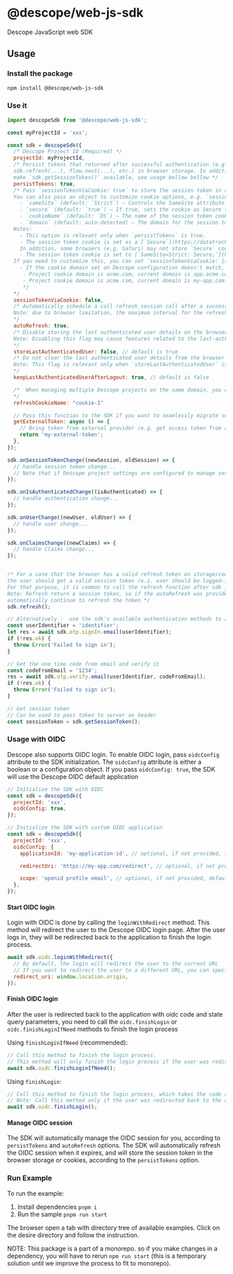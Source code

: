 # @descope/web-js-sdk

Descope JavaScript web SDK

## Usage

### Install the package

```bash
npm install @descope/web-js-sdk
```

### Use it

```js
import descopeSdk from '@descope/web-js-sdk';

const myProjectId = 'xxx';

const sdk = descopeSdk({
  /* Descope Project ID (Required) */
  projectId: myProjectId,
  /* Persist tokens that returned after successful authentication (e.g. sdk.otp.verify.email(...),
  sdk.refresh(...), flow.next(...), etc.) in browser storage. In addition, this will
  make `sdk.getSessionToken()` available, see usage bellow bellow */
  persistTokens: true,
  /* Pass `sessionTokenViaCookie: true` to store the session token in a cookie when using `persistTokens`. By default, the sdk will set the session token in the browser storage.
  You can also pass an object to customize cookie options, e.g. `sessionTokenViaCookie: { sameSite: 'Lax', secure: false, cookieName: 'MY_COOKIE' }`.
    - `sameSite` (default: `Strict`) – Controls the SameSite attribute of the session cookie.
    - `secure` (default: `true`) – If true, sets the cookie as Secure (sent only over HTTPS).
    - `cookieName` (default: `DS`) – The name of the session token cookie. Useful for avoiding conflicts when running multiple Descope projects on the same domain.
    - `domain` (default: auto-detected) – The domain for the session token cookie. If not specified, uses the domain from Descope project settings or current domain.
  Notes:
    - This option is relevant only when `persistTokens` is true.
    - The session token cookie is set as a [`Secure`](https://datatracker.ietf.org/doc/html/rfc6265#section-5.2.5) cookie. It will be sent only over HTTPS connections.
    In addition, some browsers (e.g. Safari) may not store `Secure` cookie if the hosted page is running on an HTTP protocol.
    - The session token cookie is set to [`SameSite=Strict; Secure;`](https://developer.mozilla.org/en-US/docs/Web/HTTP/Headers/Set-Cookie) by default.
  If you need to customize this, you can set `sessionTokenViaCookie: {sameSite: 'Lax', secure: false, cookieName: 'MY_COOKIE'}` (if you pass only `sameSite`, `secure` will be set to `true` by default, and `cookieName` will default to `DS`).
    - If the cookie domain set on Descope configuration doesn't match, or is not a parent domain of the current domain, The cookie will be stored on the current domain that runs the code. Examples:
     - Project cookie domain is acme.com, current domain is app.acme.com - the domain will be set to app.acme.com
     - Project cookie domain is acme.com, current domain is my-app.com - the domain will be set to my-app.com
     */
  */
  sessionTokenViaCookie: false,
  /* Automatically schedule a call refresh session call after a successful authentication:
  Note: due to browser limitation, the maximum interval for the refresh has an upper bound of 2^32 - 1 milliseconds (approximately 24.8 days).
  */
  autoRefresh: true,
  /* Disable storing the last authenticated user details on the browser storage (default is true).
  Note: Disabling this flag may cause features related to the last-authenticated user to not function properly.
  */
  storeLastAuthenticatedUser: false, // default is true
  /* Do not clear the last authenticated user details from the browser storage after logout (default is false).
  Note: This flag is relevant only when `storeLastAuthenticatedUser` is true.
  */
  keepLastAuthenticatedUserAfterLogout: true, // default is false

  /*  When managing multiple Descope projects on the same domain, you can prevent refresh cookie conflicts by assigning a custom name to your refresh token cookie during the login process (for example, using Descope Flows). However, you must also configure the SDK to recognize this unique name by passing the `refreshCookieName` option.
  */
  refreshCookieName: "cookie-1"

  // Pass this function to the SDK if you want to seamlessly migrate session from an external authentication provider to Descope.
  getExternalToken: async () => {
    // Bring token from external provider (e.g. get access token from another auth provider)
    return 'my-external-token';
  },
});

sdk.onSessionTokenChange((newSession, oldSession) => {
  // handle session token change...
  // Note that if Descope project settings are configured to manage session token in cookies, the session token will not be available in the browser.
});

sdk.onIsAuthenticatedChange((isAuthenticated) => {
  // handle authentication change...
});

sdk.onUserChange((newUser, oldUser) => {
  // handle user change...
});

sdk.onClaimsChange((newClaims) => {
  // handle Claims change...
});


/* For a case that the browser has a valid refresh token on storage/cookie,
the user should get a valid session token (e.i. user should be logged-in).
For that purpose, it is common to call the refresh function after sdk initialization.
Note: Refresh return a session token, so if the autoRefresh was provided, the sdk will
automatically continue to refresh the token */
sdk.refresh();

// Alternatively -  use the sdk's available authentication methods to authenticate the user
const userIdentifier = 'identifier';
let res = await sdk.otp.signIn.email(userIdentifier);
if (!res.ok) {
  throw Error('Failed to sign in');
}

// Get the one time code from email and verify it
const codeFromEmail = '1234';
res = await sdk.otp.verify.email(userIdentifier, codeFromEmail);
if (!res.ok) {
  throw Error('Failed to sign in');
}

// Get session token
// Can be used to pass token to server on header
const sessionToken = sdk.getSessionToken();
```

### Usage with OIDC

Descope also supports OIDC login. To enable OIDC login, pass `oidcConfig` attribute to the SDK initialization. The `oidcConfig` attribute is either a boolean or a configuration object. If you pass `oidcConfig: true`, the SDK will use the Descope OIDC default application

```js
// Initialize the SDK with OIDC
const sdk = descopeSdk({
  projectId: 'xxx',
  oidcConfig: true,
});

// Initialize the SDK with custom OIDC application
const sdk = descopeSdk({
  projectId: 'xxx',
  oidcConfig: {
    applicationId: 'my-application-id', // optional, if not provided, the default OIDC application will be used

    redirectUri: 'https://my-app.com/redirect', // optional, if not provided, the default redirect URI will be used

    scope: 'openid profile email', // optional, if not provided, default is openid email offline_access roles descope.custom_claims
  },
});
```

#### Start OIDC login

Login with OIDC is done by calling the `loginWithRedirect` method. This method will redirect the user to the Descope OIDC login page. After the user logs in, they will be redirected back to the application to finish the login process.

```js
await sdk.oidc.loginWithRedirect({
  // By default, the login will redirect the user to the current URL
  // If you want to redirect the user to a different URL, you can specify it here
  redirect_uri: window.location.origin,
});
```

#### Finish OIDC login

After the user is redirected back to the application with oidc code and state query parameters, you need to call the `oidc.finishLogin` or `oidc.finishLoginIfNeed` methods to finish the login process

Using `finishLoginIfNeed` (recommended):

```js
// Call this method to finish the login process.
// This method will only finish the login process if the user was redirected back to the application after login.
await sdk.oidc.finishLoginIfNeed();
```

Using `finishLogin`:

```js
// Call this method to finish the login process, which takes the code and state query parameters from the URL, and exchanges them for a session
// Note: Call this method only if the user was redirected back to the application after login, this is usually done according the the code/state query parameters
await sdk.oidc.finishLogin();
```

#### Manage OIDC session

The SDK will automatically manage the OIDC session for you, according to `persistTokens` and `autoRefresh` options. The SDK will automatically refresh the OIDC session when it expires, and will store the session token in the browser storage or cookies, according to the `persistTokens` option.

### Run Example

To run the example:

1. Install dependencies `pnpm i`
1. Run the sample `pnpm run start`

The browser open a tab with directory tree of available examples. Click on the desire directory and follow the instruction.

NOTE: This package is a part of a monorepo. so if you make changes in a dependency, you will have to rerun `npm run start` (this is a temporary solution until we improve the process to fit to monorepo).
